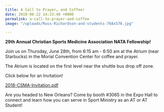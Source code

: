 ```yaml
---
title: A Call to Prayer… and Coffee!
date: 2018-06-22 14:23:40 +0000
permalink: a-call-to-prayer-and-coffee
image: "/uploads/Russ-Richardson-and-students-768x576.jpg"

---
```

**29th Annual Christian Sports Medicine Association NATA Fellowship!**

Join us on Thursday, June 28th, from 6:15 am - 6:50 am at the Atrium (near Starbucks) in the Morial Convention Center for coffee and prayer.

The Atrium is located on the first level near the shuttle bus drop off zone.

Click below for an Invitation!

[2018-CSMA-Invitation.pdf](/uploads/2018-CSMA-Invitation.pdf "2018-CSMA-Invitation.pdf")

Are you headed to New Orleans? Come by booth #3065 in the Expo Hall to connect and learn how you can serve in Sport Ministry as an AT or AT Student!
